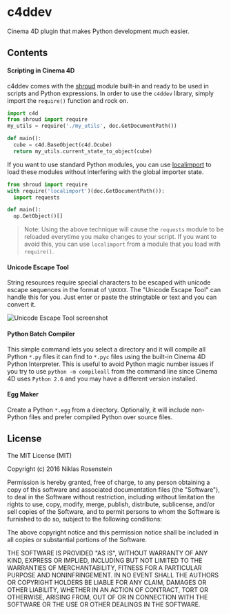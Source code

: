 # c4ddev

Cinema 4D plugin that makes Python development much easier.

## Contents

#### Scripting in Cinema 4D

c4ddev comes with the [shroud][] module built-in and ready to be used in
scripts and Python expressions. In order to use the `c4ddev` library, simply
import the `require()` function and rock on.

```python
import c4d
from shroud import require
my_utils = require('./my_utils', doc.GetDocumentPath())

def main():
  cube = c4d.BaseObject(c4d.Ocube)
  return my_utils.current_state_to_object(cube)
```

If you want to use standard Python modules, you can use [localimport][]
to load these modules without interfering with the global importer state.

```python
from shroud import require
with require('localimport')(doc.GetDocumentPath()):
  import requests

def main():
  op.GetObject()[]
```

> Note: Using the above technique will cause the `requests` module to be
> reloaded everytime you make changes to your script. If you want to
> avoid this, you can use `localimport` from a module that you load with
> `require()`.

#### Unicode Escape Tool

String resources require special characters to be escaped with unicode
escape sequences in the format of `\UXXXX`. The "Unicode Escape Tool"
can handle this for you. Just enter or paste the stringtable or text
and you can convert it.

![Unicode Escape Tool screenshot](https://i.imgur.com/Phon0PT.png)

#### Python Batch Compiler

This simple command lets you select a directory and it will compile all
Python `*.py` files it can find to `*.pyc` files using the built-in
Cinema 4D Python Interpreter. This is useful to avoid Python magic
number issues if you try to use `python -m compileall` from the command
line since Cinema 4D uses `Python 2.6` and you may have a different
version installed.

#### Egg Maker

Create a Python `*.egg` from a directory. Optionally, it will include
non-Python files and prefer compiled Python over source files.

## License

The MIT License (MIT)

Copyright (c) 2016  Niklas Rosenstein

Permission is hereby granted, free of charge, to any person obtaining a copy
of this software and associated documentation files (the "Software"), to deal
in the Software without restriction, including without limitation the rights
to use, copy, modify, merge, publish, distribute, sublicense, and/or sell
copies of the Software, and to permit persons to whom the Software is
furnished to do so, subject to the following conditions:

The above copyright notice and this permission notice shall be included in all
copies or substantial portions of the Software.

THE SOFTWARE IS PROVIDED "AS IS", WITHOUT WARRANTY OF ANY KIND, EXPRESS OR
IMPLIED, INCLUDING BUT NOT LIMITED TO THE WARRANTIES OF MERCHANTABILITY,
FITNESS FOR A PARTICULAR PURPOSE AND NONINFRINGEMENT. IN NO EVENT SHALL THE
AUTHORS OR COPYRIGHT HOLDERS BE LIABLE FOR ANY CLAIM, DAMAGES OR OTHER
LIABILITY, WHETHER IN AN ACTION OF CONTRACT, TORT OR OTHERWISE, ARISING FROM,
OUT OF OR IN CONNECTION WITH THE SOFTWARE OR THE USE OR OTHER DEALINGS IN THE
SOFTWARE.

[shroud]: https://github.com/NiklasRosenstein/py-shroud
[localimport]: https://github.com/NiklasRosenstein/py-localimport
